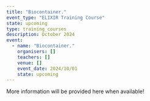 ```yaml
---
title: "Biocontainer."
event_type: "ELIXIR Training Course"
state: upcoming
type: training_courses
description: October 2024
event:
  - name: "Biocontainer."
    organisers: []
    teachers: []
    venue: []
    event_date: 2024/10/01
    state: upcoming
---
```


More information will be provided here when available!
